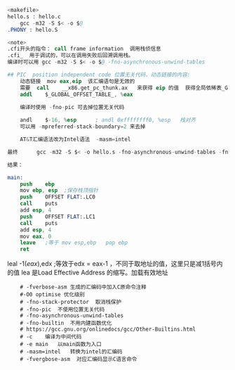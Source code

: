 ```s
<makefile>
hello.s : hello.c
 	gcc -m32 -S $< -o $@
.PHONY : hello.S

<note>
.cfi开头的指令： call frame information  调用栈侦信息
.cfi_  用于调试的，可以在调用失败后回溯调用栈。
编译时可以用 gcc -m32 -S $< -o $@ -fno-asynchronous-unwind-tables

## PIC  position independent code 位置无关代码，动态链接的内容:
    动态链接  mov eax,eip  该汇编语句是无效的    
    需要  call	__x86.get_pc_thunk.ax   来获得 eip 的值  获得全局依稀表_GLOBAL_OFFSET_TABLE_， 存在eax中
    addl	$_GLOBAL_OFFSET_TABLE_, %eax

    编译时使用 -fno-pic 可去掉位置无关代码
    
    andl	$-16, %esp      ; andl 0xffffffff0, %esp   栈对齐
    可以用 -mpreferred-stack-boundary=2 来去掉

    AT&T汇编语法改为Intel语法  -masm=intel

最终  	gcc -m32 -S $< -o hello.s -fno-asynchronous-unwind-tables -fno-pic -mpreferred-stack-boundary=2 -masm=intel

结果：

main:
	push	ebp
	mov	ebp, esp  ;保存栈顶指针
	push	OFFSET FLAT:.LC0
	call	puts
	add	esp, 4
	push	OFFSET FLAT:.LC1
	call	puts
	add	esp, 4
	mov	eax, 0
	leave   ;等于 mov esp,ebp   pop ebp
	ret
```


leal -1($eax),$edx  ;等效于edx = eax-1 ，不同于取地址的值，这里只是减1括号内的值
lea 是Load Effective Address 的缩写。加载有效地址


		# -fverbose-asm 生成的汇编码中加入C原命令注释
		#-O0 optimise 优化级别
		# -fno-stack-protector  取消栈保护
		# -fno-pic  不使用位置无关代码
		# -fno-asynchronous-unwind-tables  		   
		# -fno-builtin  不用内建函数优化
		# https://gcc.gnu.org/onlinedocs/gcc/Other-Builtins.html
		# -c    编译为中间代码
		# -e main   以main函数为入口
		# -masm=intel   转换为intel的汇编码
		# -fvergbose-asm  对应汇编码显示C语言命令